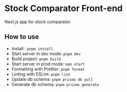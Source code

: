 # Stock Comparator Front-end

Next.js app for stock comparator.

## How to use

- Install : `pnpm install`
- Start server in dev mode: `pnpm dev`
- Build project: `pnpm build`
- Start server in prod mode: `npm start`
- Formatting with Prettier: `pnpm format`
- Linting with ESLint: `pnpm lint`
- Update db schema: `pnpm prisma db pull`
- Generate db schema: `pnpm prisma generate`
